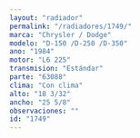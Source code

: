 ```yaml
---
layout: "radiador"
permalink: "/radiadores/1749/"
marca: "Chrysler / Dodge"
modelo: "D-150 /D-250 /D-350"
ano: "1984"
motor: "L6 225"
transmision: "Estándar"
parte: "63088"
clima: "Con clima"
alto: "18 3/32"
ancho: "25 5/8"
observaciones: ""
id: "1749"
---
```


